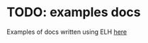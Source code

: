 # TODO: examples docs

Examples of docs written using ELH [here](https://github.com/Supraboy981322/ELH/tree/master/docs/languages/)
